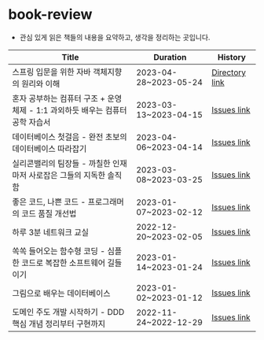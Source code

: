 # book-review
- 관심 있게 읽은 책들의 내용을 요약하고, 생각을 정리하는 곳입니다.

| Title                                          | Duration              | History                                                                                                                          |
|------------------------------------------------|-----------------------|----------------------------------------------------------------------------------------------------------------------------------|
| 스프링 입문을 위한 자바 객체지향의 원리와 이해                     | 2023-04-28~2023-05-24 | [Directory link](https://github.com/wisdom08/book-review/tree/main/2023/principles-and-understanding-of-Java-object-orientation) |
| 혼자 공부하는 컴퓨터 구조 + 운영체제 - 1:1 과외하듯 배우는 컴퓨터공학 자습서 | 2023-03-13~2023-04-15 | [Issues link](https://github.com/wisdom08/book-review/issues?q=is%3Aissue+is%3Aclosed+milestone%3A%22혼자+공부하는+컴퓨터+구조%2B운영체제%22)   |
| 데이터베이스 첫걸음 - 완전 초보의 데이터베이스 따라잡기                | 2023-04-06~2023-04-14 | [Issues link](https://github.com/wisdom08/book-review/issues?q=is%3Aissue+milestone%3A%22데이터베이스+첫걸음%22+is%3Aclosed)              |
| 실리콘밸리의 팀장들 - 까칠한 인재마저 사로잡은 그들의 지독한 솔직함         | 2023-03-08~2023-03-25 | [Issues link](https://github.com/wisdom08/book-review/issues?q=is%3Aissue+is%3Aclosed+milestone%3A%22실리콘밸리의+팀장들%22)              |
| 좋은 코드, 나쁜 코드 - 프로그래머의 코드 품질 개선법                | 2023-01-07~2023-02-12 | [Issues link](https://github.com/wisdom08/book-review/issues?q=is%3Aissue+is%3Aclosed+milestone%3A%22좋은+코드%2C+나쁜+코드%22)          |
| 하루 3분 네트워크 교실                                  | 2022-12-20~2023-02-05 | [Issues link](https://github.com/wisdom08/book-review/issues?q=is%3Aissue+milestone%3A%22하루+3분+네트워크+교실%22+is%3Aclosed)           |
| 쏙쏙 들어오는 함수형 코딩 - 심플한 코드로 복잡한 소프트웨어 길들이기        | 2023-01-14~2023-01-24 | [Issues link](https://github.com/wisdom08/book-review/issues?q=is%3Aissue+is%3Aclosed+milestone%3A%22쏙쏙+들어오는+함수형+코딩%22)          |
| 그림으로 배우는 데이터베이스                                | 2023-01-02~2023-01-12 | [Issues link](https://github.com/wisdom08/book-review/issues?q=is%3Aissue+is%3Aclosed+milestone%3A%22그림으로+배우는+데이터베이스%22)         |
| 도메인 주도 개발 시작하기 - DDD 핵심 개념 정리부터 구현까지           | 2022-11-24~2022-12-29 | [Issues link](https://github.com/wisdom08/book-review/issues?q=is%3Aissue+milestone%3A%22도메인+주도+개발+시작하기%22+is%3Aclosed)          |
